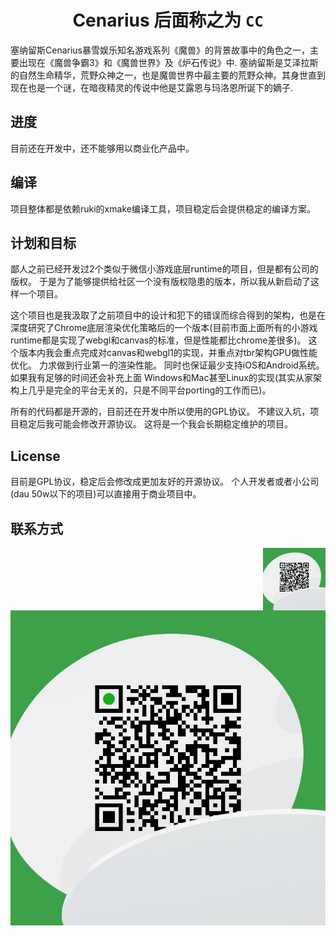 <div align="center">

# Cenarius 后面称之为 `CC`

<div align="left">

塞纳留斯Cenarius暴雪娱乐知名游戏系列《魔兽》的背景故事中的角色之一，主要出现在《魔兽争霸3》和《魔兽世界》及《炉石传说》中.
塞纳留斯是艾泽拉斯的自然生命精华，荒野众神之一，也是魔兽世界中最主要的荒野众神。其身世直到现在也是一个谜，在暗夜精灵的传说中他是艾露恩与玛洛恩所诞下的嫡子.

## 进度

目前还在开发中，还不能够用以商业化产品中。 

## 编译

项目整体都是依赖ruki的xmake编译工具，项目稳定后会提供稳定的编译方案。

## 计划和目标

鄙人之前已经开发过2个类似于微信小游戏底层runtime的项目，但是都有公司的版权。 于是为了能够提供给社区一个没有版权隐患的版本，所以我从新启动了这样一个项目。

这个项目也是我汲取了之前项目中的设计和犯下的错误而综合得到的架构，也是在深度研究了Chrome底层渲染优化策略后的一个版本(目前市面上面所有的小游戏runtime都是实现了webgl和canvas的标准，但是性能都比chrome差很多)。 这个版本内我会重点完成对canvas和webgl1的实现，并重点对tbr架构GPU做性能优化。 力求做到行业第一的渲染性能。 同时也保证最少支持iOS和Android系统。 如果我有足够的时间还会补充上面 Windows和Mac甚至Linux的实现(其实从家架构上几乎是完全的平台无关的，只是不同平台porting的工作而已)。

所有的代码都是开源的，目前还在开发中所以使用的GPL协议。 不建议入坑，项目稳定后我可能会修改开源协议。 这将是一个我会长期稳定维护的项目。

## License

目前是GPL协议，稳定后会修改成更加友好的开源协议。 个人开发者或者小公司(dau 50w以下的项目)可以直接用于商业项目中。 

## 联系方式

<img src="./doc/doc-image/wechat-image.jpg" width = "100" height = "100" div align=right />

![Image text](./doc/doc-image/wechat-image.jpg)

